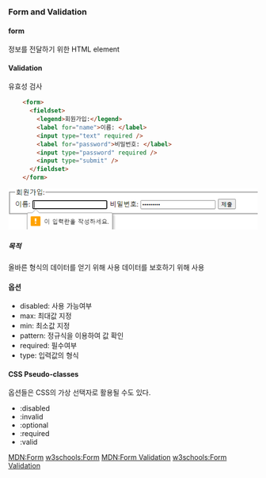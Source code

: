 ### Form and Validation

#### form
정보를 전달하기 위한 HTML element

#### Validation
유효성 검사

```html
    <form>
      <fieldset>
        <legend>회원가입:</legend>
        <label for="name">이름: </label>
        <input type="text" required />
        <label for="password">비밀번호: </label>
        <input type="password" required />
        <input type="submit" />
      </fieldset>
    </form>
```

![image](./img/form.png)

##### 목적
올바른 형식의 데이터를 얻기 위해 사용
데이터를 보호하기 위해 사용

#### 옵션
- disabled: 사용 가능여부
- max: 최대값 지정
- min: 최소값 지정
- pattern: 정규식을 이용하여 값 확인
- required: 필수여부
- type: 입력값의 형식

#### CSS Pseudo-classes
옵션들은 CSS의 가상 선택자로 활용될 수도 있다.
- :disabled	
- :invalid
- :optional
- :required
- :valid

[MDN:Form](https://developer.mozilla.org/en-US/docs/Web/HTML/Element/form)
[w3schools:Form](https://www.w3schools.com/html/html_forms.asp)
[MDN:Form Validation](https://developer.mozilla.org/en-US/docs/Learn/Forms/Form_validation)
[w3schools:Form Validation](https://www.w3schools.com/js/js_validation.asp)

